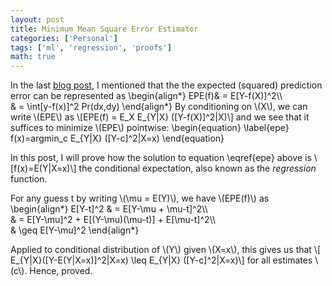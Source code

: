 ```yaml
---
layout: post
title: Minimum Mean Square Error Estimator
categories: ['Personal']
tags: ['ml', 'regression', 'proofs']
math: true
---
```


In the last [blog post]({{site.baseurl}}/Least-Squares-and-Nearest-Neighbors/), I mentioned that the the expected (squared) prediction error can be represented as
\begin{align\*} 
EPE(f)& = E[Y-f(X)]^2\\\\  
& = \int[y-f(x)]^2 Pr(dx,dy)
\end{align\*}
By conditioning on \\(X\\), we can write \\(EPE\\) as \\[EPE(f) = E_X E_{Y|X} ([Y-f(X)]^2|X)\\]
and we see that it suffices to minimize \\(EPE\\) pointwise:
\begin{equation}
\label{epe}
f(x)=argmin_c E_{Y|X} ([Y-c]^2|X=x)
\end{equation}

In this post, I will prove how the solution to equation \eqref{epe} above is \\[f(x)=E(Y|X=x)\\]
the conditional expectation, also known as the _regression_ function.

For any guess t by writing \\(\mu = E(Y)\\), we have \\(EPE(f)\\) as
\begin{align\*}
E[Y-t]^2 & = E[Y-\mu + \mu-t]^2\\\\  
& = E[Y-\mu]^2 + E[(Y-\mu)(\mu-t)] + E[\mu-t]^2\\\\  
& \\geq E[Y-\mu]^2
\end{align\*}

Applied to conditional distribution of \\(Y\\) given \\(X=x\\), this gives us that \\[ E_{Y\|X}([Y-E(Y\|X=x)]^2\|X=x) \leq E_{Y\|X} ([Y-c]^2\|X=x)\\] for all estimates \\(c\\). Hence, proved.